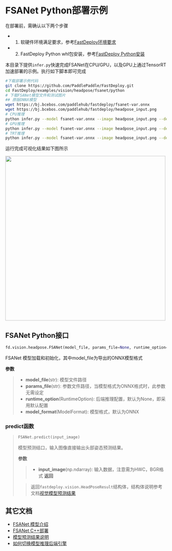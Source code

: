 # FSANet Python部署示例

在部署前，需确认以下两个步骤

- 1. 软硬件环境满足要求，参考[FastDeploy环境要求](../../../../../docs/cn/build_and_install/download_prebuilt_libraries.md)  
- 2. FastDeploy Python whl包安装，参考[FastDeploy Python安装](../../../../../docs/cn/build_and_install/download_prebuilt_libraries.md)

本目录下提供`infer.py`快速完成FSANet在CPU/GPU，以及GPU上通过TensorRT加速部署的示例。执行如下脚本即可完成

```bash
#下载部署示例代码
git clone https://github.com/PaddlePaddle/FastDeploy.git
cd FastDeploy/examples/vision/headpose/fsanet/python
# 下载FSANet模型文件和测试图片
## 原版ONNX模型
wget https://bj.bcebos.com/paddlehub/fastdeploy/fsanet-var.onnx
wget https://bj.bcebos.com/paddlehub/fastdeploy/headpose_input.png
# CPU推理
python infer.py --model fsanet-var.onnx --image headpose_input.png --device cpu
# GPU推理
python infer.py --model fsanet-var.onnx --image headpose_input.png --device gpu
# TRT推理
python infer.py --model fsanet-var.onnx --image headpose_input.png --device gpu --use_trt True
```

运行完成可视化结果如下图所示

<div width="520">
<img width="500" height="514" float="left" src="https://user-images.githubusercontent.com/19977378/197931737-c2d8e760-a76d-478a-a6c9-4574fb5c70eb.png">
</div>

## FSANet Python接口

```python
fd.vision.headpose.FSANet(model_file, params_file=None, runtime_option=None, model_format=ModelFormat.ONNX)
```

FSANet 模型加载和初始化，其中model_file为导出的ONNX模型格式

**参数**

> * **model_file**(str): 模型文件路径
> * **params_file**(str): 参数文件路径，当模型格式为ONNX格式时，此参数无需设定
> * **runtime_option**(RuntimeOption): 后端推理配置，默认为None，即采用默认配置
> * **model_format**(ModelFormat): 模型格式，默认为ONNX
### predict函数

> ```python
> FSANet.predict(input_image)
> ```
>
> 模型预测结口，输入图像直接输出头部姿态预测结果。
>
> **参数**
>
> > * **input_image**(np.ndarray): 输入数据，注意需为HWC，BGR格式
> **返回**
>
> > 返回`fastdeploy.vision.HeadPoseResult`结构体，结构体说明参考文档[视觉模型预测结果](../../../../../docs/api/vision_results/)

## 其它文档

- [FSANet 模型介绍](..)
- [FSANet C++部署](../cpp)
- [模型预测结果说明](../../../../../docs/api/vision_results/)
- [如何切换模型推理后端引擎](../../../../../docs/cn/faq/how_to_change_backend.md)
